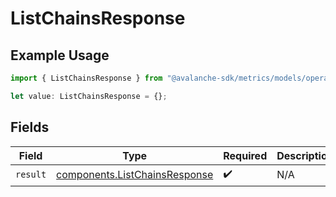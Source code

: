 # ListChainsResponse

## Example Usage

```typescript
import { ListChainsResponse } from "@avalanche-sdk/metrics/models/operations";

let value: ListChainsResponse = {};
```

## Fields

| Field                                                                          | Type                                                                           | Required                                                                       | Description                                                                    |
| ------------------------------------------------------------------------------ | ------------------------------------------------------------------------------ | ------------------------------------------------------------------------------ | ------------------------------------------------------------------------------ |
| `result`                                                                       | [components.ListChainsResponse](../../models/components/listchainsresponse.md) | :heavy_check_mark:                                                             | N/A                                                                            |